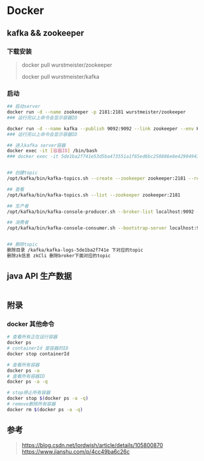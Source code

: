 # Docker

## kafka && zookeeper

### 下载安装
> docker pull wurstmeister/zookeeper
> 
> docker pull wurstmeister/kafka

### 启动
```sh
## 启动server
docker run -d --name zookeeper -p 2181:2181 wurstmeister/zookeeper
### 运行完以上命令会显示容器ID

docker run -d --name kafka --publish 9092:9092 --link zookeeper --env KAFKA_ZOOKEEPER_CONNECT=zookeeper:2181 --env KAFKA_ADVERTISED_HOST_NAME=localhost --env KAFKA_ADVERTISED_PORT=9092 wurstmeister/kafka
### 运行完以上命令会显示容器ID

## 进入kafka server容器
docker exec -it [容器ID] /bin/bash
### docker exec -it 5de1ba2f741e53d5ba473551a1f65ed6bc258886e8e42904943dc769db4f3814 /bin/bash


## 创建topic
/opt/kafka/bin/kafka-topics.sh --create --zookeeper zookeeper:2181 --replication-factor 1 --partitions 1 --topic test

## 查看
/opt/kafka/bin/kafka-topics.sh --list --zookeeper zookeeper:2181

## 生产者
/opt/kafka/bin/kafka-console-producer.sh --broker-list localhost:9092 --topic test

## 消费者
/opt/kafka/bin/kafka-console-consumer.sh --bootstrap-server localhost:9092 --topic test --from-beginning


## 删除topic
删除目录 /kafka/kafka-logs-5de1ba2f741e 下对应的topic
删除zk信息 zkCli 删除broker下面对应的topic
```
## java API 生产数据
```java


```



## 附录

### docker 其他命令
```sh
# 查看所有正在运行容器
docker ps
# containerId 是容器的ID
docker stop containerId

# 查看所有容器
docker ps -a
# 查看所有容器ID
docker ps -a -q

# stop停止所有容器
docker stop $(docker ps -a -q)
# remove删除所有容器
docker rm $(docker ps -a -q)

```



## 参考
> https://blog.csdn.net/lordwish/article/details/105800870
> https://www.jianshu.com/p/4cc49ba6c26c